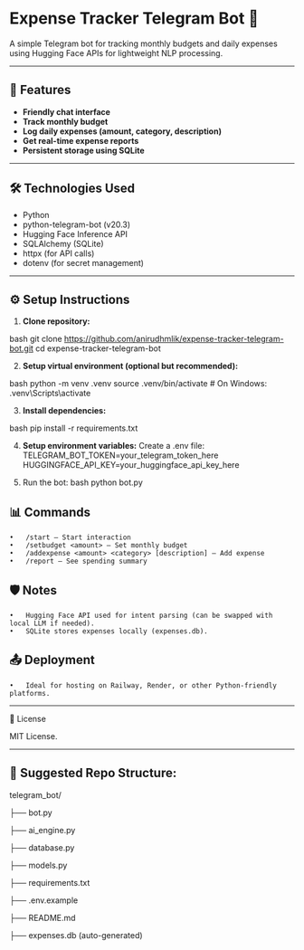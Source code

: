 # Expense Tracker Telegram Bot 🤖

A simple Telegram bot for tracking monthly budgets and daily expenses using Hugging Face APIs for lightweight NLP processing.

---

## 🚀 Features
- **Friendly chat interface**
- **Track monthly budget**
- **Log daily expenses (amount, category, description)**
- **Get real-time expense reports**
- **Persistent storage using SQLite**

---

## 🛠️ Technologies Used
- Python
- python-telegram-bot (v20.3)
- Hugging Face Inference API
- SQLAlchemy (SQLite)
- httpx (for API calls)
- dotenv (for secret management)

---

## ⚙️ Setup Instructions

1. **Clone repository:**

bash
git clone https://github.com/anirudhmlik/expense-tracker-telegram-bot.git
cd expense-tracker-telegram-bot


2.	**Setup virtual environment (optional but recommended):**

bash
python -m venv .venv
source .venv/bin/activate  # On Windows: .venv\Scripts\activate

3.	**Install dependencies:**

bash
pip install -r requirements.txt

4.	**Setup environment variables:**
Create a .env file:
TELEGRAM_BOT_TOKEN=your_telegram_token_here
HUGGINGFACE_API_KEY=your_huggingface_api_key_here

5.	Run the bot:
bash
python bot.py

## 📊 Commands

	•	/start — Start interaction
	•	/setbudget <amount> — Set monthly budget
	•	/addexpense <amount> <category> [description] — Add expense
	•	/report — See spending summary


## 🛡️ Notes

	•	Hugging Face API used for intent parsing (can be swapped with local LLM if needed).
	•	SQLite stores expenses locally (expenses.db).



## 📤 Deployment
	•	Ideal for hosting on Railway, Render, or other Python-friendly platforms.

---

📄 License

MIT License.

---

## 📂 Suggested Repo Structure:

telegram_bot/

├── bot.py

├── ai_engine.py

├── database.py

├── models.py

├── requirements.txt

├── .env.example

├── README.md

├── expenses.db (auto-generated)
